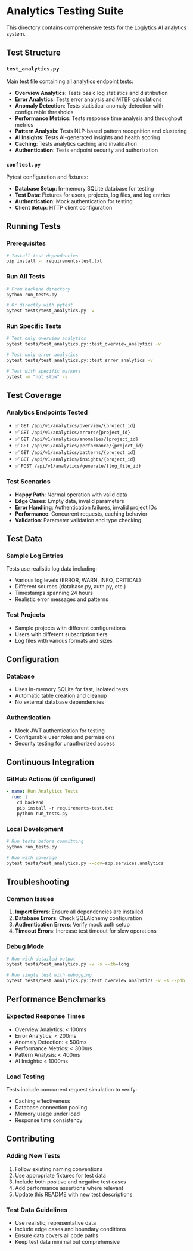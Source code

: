 # Analytics Testing Suite

This directory contains comprehensive tests for the Loglytics AI analytics system.

## Test Structure

### `test_analytics.py`
Main test file containing all analytics endpoint tests:

- **Overview Analytics**: Tests basic log statistics and distribution
- **Error Analytics**: Tests error analysis and MTBF calculations
- **Anomaly Detection**: Tests statistical anomaly detection with configurable thresholds
- **Performance Metrics**: Tests response time analysis and throughput metrics
- **Pattern Analysis**: Tests NLP-based pattern recognition and clustering
- **AI Insights**: Tests AI-generated insights and health scoring
- **Caching**: Tests analytics caching and invalidation
- **Authentication**: Tests endpoint security and authorization

### `conftest.py`
Pytest configuration and fixtures:

- **Database Setup**: In-memory SQLite database for testing
- **Test Data**: Fixtures for users, projects, log files, and log entries
- **Authentication**: Mock authentication for testing
- **Client Setup**: HTTP client configuration

## Running Tests

### Prerequisites
```bash
# Install test dependencies
pip install -r requirements-test.txt
```

### Run All Tests
```bash
# From backend directory
python run_tests.py

# Or directly with pytest
pytest tests/test_analytics.py -v
```

### Run Specific Tests
```bash
# Test only overview analytics
pytest tests/test_analytics.py::test_overview_analytics -v

# Test only error analytics
pytest tests/test_analytics.py::test_error_analytics -v

# Test with specific markers
pytest -m "not slow" -v
```

## Test Coverage

### Analytics Endpoints Tested
- ✅ `GET /api/v1/analytics/overview/{project_id}`
- ✅ `GET /api/v1/analytics/errors/{project_id}`
- ✅ `GET /api/v1/analytics/anomalies/{project_id}`
- ✅ `GET /api/v1/analytics/performance/{project_id}`
- ✅ `GET /api/v1/analytics/patterns/{project_id}`
- ✅ `GET /api/v1/analytics/insights/{project_id}`
- ✅ `POST /api/v1/analytics/generate/{log_file_id}`

### Test Scenarios
- **Happy Path**: Normal operation with valid data
- **Edge Cases**: Empty data, invalid parameters
- **Error Handling**: Authentication failures, invalid project IDs
- **Performance**: Concurrent requests, caching behavior
- **Validation**: Parameter validation and type checking

## Test Data

### Sample Log Entries
Tests use realistic log data including:
- Various log levels (ERROR, WARN, INFO, CRITICAL)
- Different sources (database.py, auth.py, etc.)
- Timestamps spanning 24 hours
- Realistic error messages and patterns

### Test Projects
- Sample projects with different configurations
- Users with different subscription tiers
- Log files with various formats and sizes

## Configuration

### Database
- Uses in-memory SQLite for fast, isolated tests
- Automatic table creation and cleanup
- No external database dependencies

### Authentication
- Mock JWT authentication for testing
- Configurable user roles and permissions
- Security testing for unauthorized access

## Continuous Integration

### GitHub Actions (if configured)
```yaml
- name: Run Analytics Tests
  run: |
    cd backend
    pip install -r requirements-test.txt
    python run_tests.py
```

### Local Development
```bash
# Run tests before committing
python run_tests.py

# Run with coverage
pytest tests/test_analytics.py --cov=app.services.analytics
```

## Troubleshooting

### Common Issues

1. **Import Errors**: Ensure all dependencies are installed
2. **Database Errors**: Check SQLAlchemy configuration
3. **Authentication Errors**: Verify mock auth setup
4. **Timeout Errors**: Increase test timeout for slow operations

### Debug Mode
```bash
# Run with detailed output
pytest tests/test_analytics.py -v -s --tb=long

# Run single test with debugging
pytest tests/test_analytics.py::test_overview_analytics -v -s --pdb
```

## Performance Benchmarks

### Expected Response Times
- Overview Analytics: < 100ms
- Error Analytics: < 200ms
- Anomaly Detection: < 500ms
- Performance Metrics: < 300ms
- Pattern Analysis: < 400ms
- AI Insights: < 1000ms

### Load Testing
Tests include concurrent request simulation to verify:
- Caching effectiveness
- Database connection pooling
- Memory usage under load
- Response time consistency

## Contributing

### Adding New Tests
1. Follow existing naming conventions
2. Use appropriate fixtures for test data
3. Include both positive and negative test cases
4. Add performance assertions where relevant
5. Update this README with new test descriptions

### Test Data Guidelines
- Use realistic, representative data
- Include edge cases and boundary conditions
- Ensure data covers all code paths
- Keep test data minimal but comprehensive
